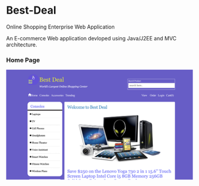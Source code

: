 # Best-Deal
Online Shopping Enterprise Web Application

An E-commerce Web application devloped using Java/J2EE and MVC architecture.

### Home Page
![alt text](screeshots/Screen%20Shot%202019-12-30%20at%207.08.47%20PM.png  "Home Page")
